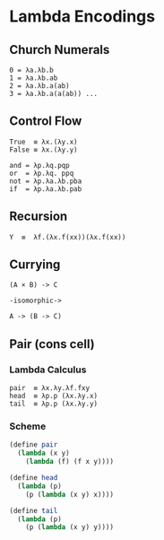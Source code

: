 # Lambda Encodings

## Church Numerals

```
0 = λa.λb.b
1 = λa.λb.ab
2 = λa.λb.a(ab)
3 = λa.λb.a(a(ab)) ...
```

## Control Flow

```
True  ≡ λx.(λy.x)
False ≡ λx.(λy.y)

and = λp.λq.pqp
or  = λp.λq. ppq
not = λp.λa.λb.pba
if  = λp.λa.λb.pab
```

## Recursion

```
Y  ≡  λf.(λx.f(xx))(λx.f(xx))
```

## Currying

```
(A × B) -> C

-isomorphic->

A -> (B -> C)
```

## Pair (cons cell)

### Lambda Calculus

```
pair  ≡ λx.λy.λf.fxy
head  ≡ λp.p (λx.λy.x)
tail  ≡ λp.p (λx.λy.y)
```

### Scheme

```scheme
(define pair
  (lambda (x y)
    (lambda (f) (f x y))))

(define head
  (lambda (p)
    (p (lambda (x y) x))))

(define tail
  (lambda (p)
    (p (lambda (x y) y))))
```
